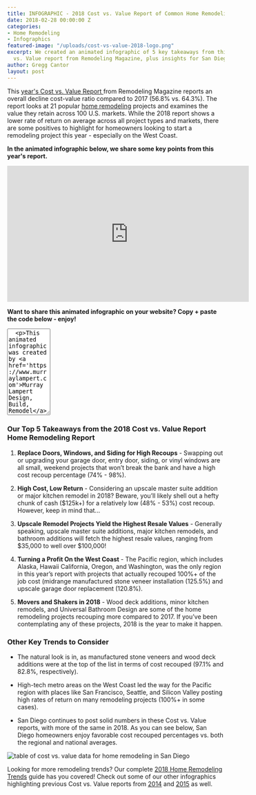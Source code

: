 ```yaml
---
title: INFOGRAPHIC - 2018 Cost vs. Value Report of Common Home Remodeling Projects
date: 2018-02-28 00:00:00 Z
categories:
- Home Remodeling
- Infographics
featured-image: "/uploads/cost-vs-value-2018-logo.png"
excerpt: We created an animated infographic of 5 key takeaways from this years' Cost
  vs. Value report from Remodeling Magazine, plus insights for San Diego homeowners.
author: Gregg Cantor
layout: post
---
```


This [year's Cost vs. Value Report ](http://www.remodeling.hw.net/cost-vs-value/2018/) from Remodeling Magazine reports an overall decline cost-value ratio compared to 2017 (56.8% vs. 64.3%). The report looks at 21 popular [home remodeling](https://murraylampert.com/san-diego-home-remodel-services) projects and examines the value they retain across 100 U.S. markets. While the 2018 report shows a lower rate of return on average across all project types and markets, there are some positives to highlight for homeowners looking to start a remodeling project this year - especially on the West Coast.

**In the animated infographic below, we share some key points from this year's report.**

<div class="spacing"></div>
<div class="flex-video">
  <iframe width="560" height="315" src="https://www.youtube.com/embed/jzFu2N95UmA?rel=0&amp;showinfo=0" frameborder="0" allowfullscreen></iframe>
</div>

**Want to share this animated infographic on your website? Copy + paste the code below - enjoy!**
<textarea style="width:100;height:200">
  <p>This animated infographic was created by <a href='https://www.murraylampert.com'>Murray Lampert Design, Build, Remodel</a>.</p><br />
  <iframe width="560" height="315" src="https://www.youtube.com/embed/jzFu2N95UmA?rel=0&amp;showinfo=0" frameborder="0" title="2018 Home Remodeling Cost vs. Value Report Animated Infographic" alt="animated infographic of 2018 cost vs. value of common home remodeling projects" allowfullscreen></iframe>
</textarea>

### Our Top 5 Takeaways from the 2018 Cost vs. Value Report Home Remodeling Report

1. **Replace Doors, Windows, and Siding for High Recoups** - Swapping out or upgrading your garage door, entry door, siding, or vinyl windows are all small, weekend projects that won’t break the bank and have a high cost recoup percentage (74% - 98%).

2. **High Cost, Low Return** - Considering an upscale master suite addition or major kitchen remodel in 2018? Beware, you’ll likely shell out a hefty chunk of cash ($125k+) for a relatively low (48% - 53%) cost recoup. However, keep in mind that...

3. **Upscale Remodel Projects Yield the Highest Resale Values** - Generally speaking, upscale master suite additions, major kitchen remodels, and bathroom additions will fetch the highest resale values, ranging from $35,000 to well over $100,000!

4. **Turning a Profit On the West Coast** - The Pacific region, which includes Alaska, Hawaii California, Oregon, and Washington, was the only region in this year’s report with projects that actually recouped 100%+ of the job cost (midrange manufactured stone veneer installation (125.5%) and upscale garage door replacement (120.8%).

5. **Movers and Shakers in 2018** - Wood deck additions, minor kitchen remodels, and Universal Bathroom Design are some of the home remodeling projects recouping more compared to 2017. If you’ve been contemplating any of these projects, 2018 is the year to make it happen.

### Other Key Trends to Consider

- The natural look is in, as manufactured stone veneers and wood deck additions were at the top of the list in terms of cost recouped (97.1% and 82.8%, respectively).

- High-tech metro areas on the West Coast led the way for the Pacific region with places like San Francisco, Seattle, and Silicon Valley posting high rates of return on many remodeling projects (100%+ in some cases).  

- San Diego continues to post solid numbers in these Cost vs. Value reports, with more of the same in 2018. As you can see below, San Diego homeowners enjoy favorable cost recouped percentages vs. both the regional and national averages.

![table of cost vs. value data for home remodeling in San Diego](/uploads/san-diego-cost-vs-value-data-2018.png "San Diego 2018 Remodeling Cost vs. Value Data")

Looking for more remodeling trends? Our complete [2018 Home Remodeling Trends](/2018-home-remodeling-trends/) guide has you covered! Check out some of our other infographics highlighting previous Cost vs. Value reports from [2014](https://murraylampert.com/to-remodel-or-not-to-remodel-cost-vs-value-in-2014-infographic/) and [2015](https://murraylampert.com/infographic-luxury-living-cost-vs-value-home-improvements-2/) as well.

